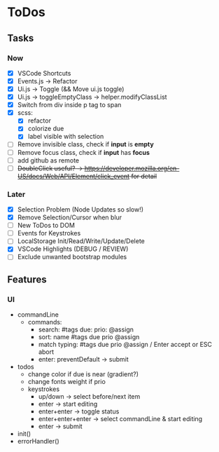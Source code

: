 # ToDos

## Tasks
### Now
- [x] VSCode Shortcuts
- [x] Events.js -> Refactor
- [x] Ui.js -> Toggle (&& Move ui.js toggle)
- [x] Ui.js -> toggleEmptyClass -> helper.modifyClassList
- [x] Switch from div inside p tag to span
- [x] scss:
  - [x] refactor
  - [x] colorize due
  - [x] label visible with selection
- [ ] Remove invisible class, check if **input** is **empty**
- [ ] Remove focus class, check if **input** has **focus**
- [ ] add github as remote
- [ ] ~~DoubleClick useful? -> https://developer.mozilla.org/en-US/docs/Web/API/Element/click_event for detail~~
### Later
- [x] Selection Problem (Node Updates so slow!)
- [x] Remove Selection/Cursor when blur
- [ ] New ToDos to DOM
- [ ] Events for Keystrokes
- [ ] LocalStorage Init/Read/Write/Update/Delete
- [x] VSCode Highlights (DEBUG / REVIEW)
- [ ] Exclude unwanted bootstrap modules

## Features
### UI
- commandLine
  - commands:
    - search: #tags due: prio: @assign
    - sort: name #tags due prio @assign
    - match typing: #tags due prio @assign / Enter accept or ESC abort
    - enter: preventDefault -> submit
- todos
  - change color if due is near (gradient?)
  - change fonts weight if prio
  - keystrokes
    - up/down -> select before/next item
    - enter -> start editing
    - enter+enter -> toggle status
    - enter+enter+enter -> select commandLine & start editing
    - enter -> submit    
- init()
- errorHandler()
